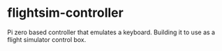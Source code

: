 # flightsim-controller
Pi zero based controller that emulates a keyboard.  Building it to use as a flight simulator control box.
